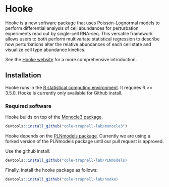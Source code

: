 # Hooke

Hooke is a new software package that uses Poisson-Lognormal models to perform differential analysis of cell abundances for perturbation experiments read out by single-cell RNA-seq. This versatile framework allows users to both perform multivariate statistical regression to describe how perturbations alter the relative abundances of each cell state and visualize cell type abundance kinetics.

See the [Hooke website](https://cole-trapnell-lab.github.io/hooke/) for a more comprehensive introduction. 

## Installation

Hooke runs in the [R statistical computing environment](https://www.r-project.org/). It requires R >= 3.5.0. Hooke is currently only available for Github install. 

### Required software

Hooke builds on top of the [Monocle3 package](https://cole-trapnell-lab.github.io/monocle3/docs/installation/). 

```r
devtools::install_github("cole-trapnell-lab/monocle3")
```

Hooke depends on the [PLNmodels package](https://pln-team.github.io/PLNmodels/index.html). Currently we are using a forked version of the PLNmodels package until our pull request is approved. 

Use the github install: 

```r 
devtools::install_github("cole-trapnell-lab/PLNmodels)
```

Finally, install the hooke package as follows: 

```r
devtools::install_github("cole-trapnell-lab/hooke)
```
